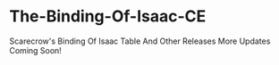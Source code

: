 # The-Binding-Of-Isaac-CE
Scarecrow's Binding Of Isaac Table And Other Releases
More Updates Coming Soon!
